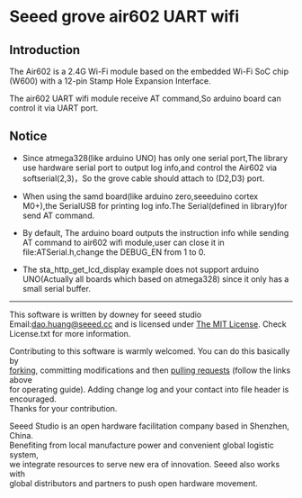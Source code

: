 # Seeed grove air602 UART wifi

## Introduction
The Air602 is a 2.4G Wi-Fi module based on the embedded Wi-Fi SoC chip (W600) with a  12-pin Stamp Hole Expansion Interface. 

The air602 UART wifi module receive AT command,So arduino board can control it via UART port.  

## Notice
* Since atmega328(like arduino UNO) has only one serial port,The library use hardware serial port to output log info,and control the Air602 via softserial(2,3)，So the grove cable should attach to (D2,D3) port.  

* When using the samd board(like arduino zero,seeeduino cortex M0+),the SerialUSB for printing log info.The Serial(defined in library)for send AT command.  

* By default, The arduino board outputs the instruction info while sending AT command to air602 wifi module,user can close it in file:ATSerial.h,change the DEBUG_EN from 1 to 0.


* The sta_http_get_lcd_display example does not support arduino UNO(Actually all boards which based on atmega328) since it only  has a small serial buffer.

***
This software is written by downey  for seeed studio<br>
Email:dao.huang@seeed.cc
and is licensed under [The MIT License](http://opensource.org/licenses/mit-license.php). Check License.txt for more information.<br>

Contributing to this software is warmly welcomed. You can do this basically by<br>
[forking](https://help.github.com/articles/fork-a-repo), committing modifications and then [pulling requests](https://help.github.com/articles/using-pull-requests) (follow the links above<br>
for operating guide). Adding change log and your contact into file header is encouraged.<br>
Thanks for your contribution.

Seeed Studio is an open hardware facilitation company based in Shenzhen, China. <br>
Benefiting from local manufacture power and convenient global logistic system, <br>
we integrate resources to serve new era of innovation. Seeed also works with <br>
global distributors and partners to push open hardware movement.<br>



